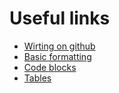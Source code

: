 # Useful links
* [Wirting on github](https://help.github.com/categories/writing-on-github/)
* [Basic formatting](https://help.github.com/articles/basic-writing-and-formatting-syntax/)
* [Code blocks](https://help.github.com/articles/creating-and-highlighting-code-blocks/)
* [Tables](https://help.github.com/articles/organizing-information-with-tables/)
